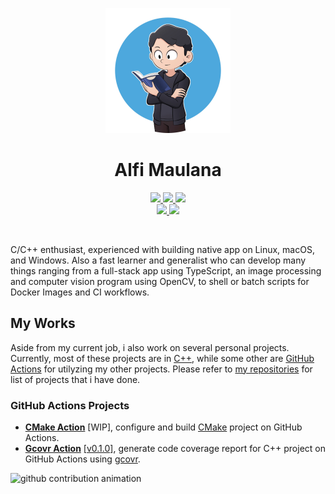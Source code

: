 <p align="center">
  <img src="https://raw.githubusercontent.com/threeal/threeal/main/threeal.png" width="200"/>
</p>
<h1 align="center">Alfi Maulana</h1>
<p align="center">
  <a href="mailto:alfi.maulana.f@gmail.com">
    <img src="https://img.shields.io/badge/Gmail-mail%20me-f14336?logo=gmail"/>
  </a>
  <a href="https://twitter.com/_alfi_maulana">
    <img src="https://img.shields.io/badge/Twitter-follow%20me-1d9bf0?logo=twitter"/>
  </a>
  <a href="http://discordapp.com/users/414737288304525314">
    <img src="https://img.shields.io/badge/Discord-chat%20me-5865f2?logo=discord&logoColor=f5f5f5"/>
  </a>
  <br/>
  <a href="https://www.linkedin.com/in/alfi-maulana-40546184/">
    <img src="https://img.shields.io/badge/LinkedIn-connect%20with%20me-2a66bc?logo=linkedin"/>
  </a>
  <a href="https://steamcommunity.com/id/threeal">
    <img src="https://img.shields.io/badge/Steam-play%20with%20me-2f6894?logo=steam"/>
  </a>
</p>

<br/>

C/C++ enthusiast, experienced with building native app on Linux, macOS, and Windows.
Also a fast learner and generalist who can develop many things ranging from a full-stack app using TypeScript,
an image processing and computer vision program using OpenCV,
to shell or batch scripts for Docker Images and CI workflows.

## My Works

Aside from my current job, i also work on several personal projects.
Currently, most of these projects are in [C++](https://isocpp.org/),
  while some other are [GitHub Actions](https://github.com/features/actions) for utilyzing my other projects.
Please refer to [my repositories](https://github.com/threeal?tab=repositories) for list of projects that i have done.

### GitHub Actions Projects

- [**CMake Action**](https://github.com/threeal/cmake-action) [WIP],
  configure and build [CMake](https://cmake.org/) project on GitHub Actions.
- [**Gcovr Action**](https://github.com/threeal/gcovr-action/) [[v0.1.0]](https://github.com/threeal/gcovr-action/releases/tag/v0.1.0),
  generate code coverage report for C++ project on GitHub Actions using [gcovr](https://gcovr.com/en/stable/).

![github contribution animation](https://raw.githubusercontent.com/threeal/threeal/output/github-snake.svg)
